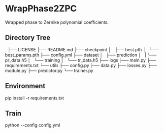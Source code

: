 # WrapPhase2ZPC
Wrapped phase to Zernike polynomial coefficients.

## Directory Tree
.
├── LICENSE
├── README.md
├── checkpoint
│   ├── best.pth
│   └── best_params.pth
├── config.yml
├── dataset
│   ├── prediction
│   |   └── pr_data.h5
│   └── training
│       └── tr_data.h5
├── logs
├── main.py
├── requirements.txt
└── utils
    ├── config.py
    ├── data.py
    ├── losses.py
    ├── module.py
    ├── predictor.py
    └── trainer.py

## Environment
pip install -r requirements.txt

## Train
python --config config.yml
